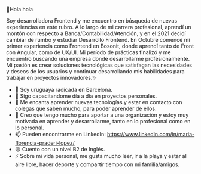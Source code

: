 👋Hola hola

Soy desarrolladora Frontend y me encuentro en búsqueda de nuevas experiencias en este rubro.
A lo largo de mi carrera profesional, aprendí un montón con respecto a Banca/Contabilidad/Atención, y en el 2021 decidí cambiar de rumbo y estudiar Desarrollo Frontend. En Octubre comencé mi primer experiencia como Frontend en Bosonit, donde aprendí tanto de Front con Angular, como de UX/UI. Mi período de prácticas finalizó y me encuentro buscando una empresa donde desarrollarme profesionalmente.
Mi pasión es crear soluciones tecnológicas que satisfagan las necesidades y deseos de los usuarios y continuar desarrollando mis habilidades para trabajar en proyectos innovadores.✨

- 🔭 Soy uruguaya radicada en Barcelona.
- 🌱 Sigo capacitandome día a día en proyectos personales. 
- 👯 Me encanta aprender nuevas tecnologías y estar en contacto con colegas que saben mucho, para poder aprender de ellos.
- 🤔 Creo que tengo mucho para aportar a una organización y estoy muy motivada en aprender y desarrollarme, tanto en lo profesional como en lo personal.
- 📫 Pueden encontrarme en LinkedIn:
  https://www.linkedin.com/in/maria-florencia-praderi-lopez/
- 😄 Cuento con un nivel B2 de Inglés.
- ⚡ Sobre mi vida personal, me gusta mucho leer, ir a la playa y estar al aire libre, hacer deporte y compartir tiempo con mi familia/amigos.

